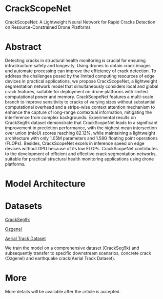 # CrackScopeNet

CrackScopeNet: A Lightweight Neural Network for Rapid Cracks Detection on Resource-Constrained Drone Platforms

</hr>

# Abstract

Detecting cracks in structural health monitoring is crucial for ensuring infrastructure safety and longevity. Using drones to obtain crack images and automate processing can improve the efficiency of crack detection. To address the challenges posed by the limited computing resources of edge devices in practical applications, we propose CrackScopeNet, a lightweight segmentation network model that simultaneously considers local and global crack features, suitable for deployment on drone platforms with limited computational power and memory. CrackScopeNet features a multi-scale branch to improve sensitivity to cracks of varying sizes without substantial computational overhead and a stripe-wise context attention mechanism to enhance the capture of long-range contextual information, mitigating the interference from complex backgrounds. Experimental results on CrackSeg9k dataset demonstrate that CrackScopeNet leads to a significant improvement in prediction performance, with the highest mean intersection over union (mIoU) scores reaching 82.12\%, while maintaining a lightweight architecture with only 1.05M parameters and 1.58G floating point operations (FLOPs). Besides, CrackScopeNet excels in inference speed on edge devices without GPU because of its low FLOPs. CrackScopeNet contributes to the development of efficient and effective crack segmentation networks, suitable for practical structural health monitoring applications using drone platforms.


# Model Architecture


# Datasets
[CrackSeg9k](https://github.com/Dhananjay42/crackseg9k)

[Ozgenel](https://data.mendeley.com/datasets/jwsn7tfbrp/1)

[Aerial Track Dataset](https://github.com/zhhongsh/UAV-Benchmark-Dataset-for-Highway-Crack-Segmentation)

We train the model on a comprehensive dataset (CrackSeg9k) and subsequently transfer to specific downstream scenarios, concrete crack (Ozgenel) and earthquake crack(Aerial Track Dataset).

# More
More details will be available after the article is accepted.